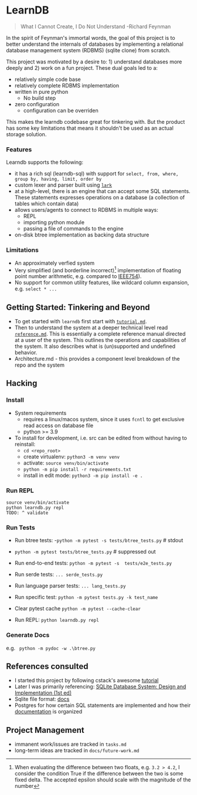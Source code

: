 # LearnDB

> What I Cannot Create, I Do Not Understand -Richard Feynman

In the spirit of Feynman's immortal words, the goal of this project is to better understand the internals of databases by
implementing a relational database management system (RDBMS) (sqlite clone) from scratch. 

This project was motivated by a desire to: 1) understand databases more deeply and 2) work on a fun project. These dual
goals led to a:
- relatively simple code base 
- relatively complete RDBMS implementation
- written in pure python
  - No build step
- zero configuration
  - configuration can be overriden

This makes the learndb codebase great for tinkering with. But the product has some key limitations that means it 
shouldn't be used as an actual storage solution.

### Features

Learndb supports the following:

- it has a rich sql (learndb-sql) with support for `select, from, where, group by, having, limit, order by` 
- custom lexer and parser built using [`lark`](https://github.com/lark-parser/lark)
- at a high-level, there is an engine that can accept some SQL statements. These statements expresses operations on a 
  database (a collection of tables which contain data)
- allows users/agents to connect to RDBMS in multiple ways: 
  - REPL
  - importing python module  
  - passing a file of commands to the engine  
- on-disk btree implementation as backing data structure

### Limitations

- An approximately verfied system
- Very simplified (and borderline incorrect)[^1] implementation of floating point number arithmetic, e.g. compared to
  [IEEE754](https://en.wikipedia.org/wiki/IEEE_754)). 
- No support for common utility features, like wildcard column expansion, e.g. `select * ...`


## Getting Started: Tinkering and Beyond

- To get started with `learndb` first start with [`tutorial.md`](docs/tutorial.md). 
- Then to understand the system at a deeper technical level read [`reference.md`](docs/reference.md). 
This is essentially a complete reference manual directed at a user of the system. This outlines the operations and 
capabilities of the system. It also describes what is (un)supported and undefined behavior. 
- Architecture.md - this provides a component level breakdown of the repo and the system

## Hacking

### Install 
- System requirements
  - requires a linux/macos system, since it uses `fcntl` to get exclusive read access on database file
  - python >= 3.9
- To install for development, i.e. src can be edited from without having to reinstall:
    - `cd <repo_root>`
    - create virtualenv: `python3 -m venv venv `
    - activate: `source venv/bin/activate`
    - `python -m pip install -r requirements.txt`
    - install in edit mode: `python3 -m pip install -e .`
    
### Run REPL

```
source venv/bin/activate
python learndb.py repl
TODO: ^ validate
```

### Run Tests


- Run btree tests:
-`python -m pytest -s tests/btree_tests.py`  # stdout
- `python -m pytest tests/btree_tests.py`  # suppressed out

- Run end-to-end tests:
`python -m pytest -s  tests/e2e_tests.py`

- Run serde tests:
`... serde_tests.py`

- Run language parser tests:
`... lang_tests.py`

- Run specific test:
`python -m pytest tests.py -k test_name`
  
- Clear pytest cache
`python -m pytest --cache-clear`

- Run REPL: `python learndb.py repl`

### Generate Docs

e.g. ` python -m pydoc -w .\btree.py`


## References consulted

- I started this project by following cstack's awesome [tutorial](https://cstack.github.io/db_tutorial/)
- Later I was primarily referencing: [SQLite Database System: Design and Implementation (1st ed)](https://books.google.com/books?id=9Z6IQQnX1JEC&source=gbs_similarbooks)
- Sqlite file format: [docs](https://www.sqlite.org/fileformat2.html)
- Postgres for how certain SQL statements are implemented and how their [documentation](https://www.postgresql.org/docs/11/index.html) is organized

## Project Management
- immanent work/issues are tracked in `tasks.md`
- long-term ideas are tracked in `docs/future-work.md`

[^1]: When evaluating the difference between two floats, e.g. `3.2 > 4.2`, I consider the condition True if the 
difference between the two is some fixed delta. The accepted epsilon should scale with the magnitude of the number